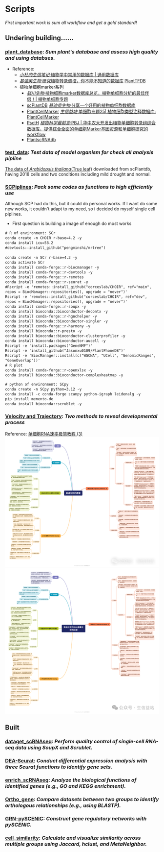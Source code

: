 # Scripts
*First important work is sum all workflow and get a gold standard!*

## Undering building……
### [**plant_database**](): *Sum plant's database and assess high quality and using databses.*
  - Reference:
    - [*小杜的生信笔记*·植物学中常用的数据库 | 通用数据库](https://mp.weixin.qq.com/s/eWRKpZbVN8iY1qmu5mue2g)
    - [*基迪奥生物*·研究植物转录调控，你不能不知道的数据库](https://mp.weixin.qq.com/s/yee680uNUmQQUOXISr479A) [PlantTFDB](http://planttfdb.cbi.pku.edu.cn/)
    - 植物单细胞marker系列
      - [*联川生物*·植物细胞marker数据库总览，植物单细胞分析的最佳伴侣！| 植物单细胞专题](https://mp.weixin.qq.com/s/CXGkNuBDQin5MrPWMgt8ng)
      - [scPlantDB](https://biobigdata.nju.edu.cn/scplantdb/home) [*基迪奥生物*·分享一个好用的植物单细胞数据库](https://mp.weixin.qq.com/s/1dTCDc5U3dvCy15GfLRY4A)
      - [PlantCellMarker](https://www.tobaccodb.org/pcmdb/homePage) [*生信益站*·单细胞专题25| 植物细胞类型注释数据库: PlantCellMarker](https://mp.weixin.qq.com/s/Y1AyXa8jkQBV4yWo_HihTw)
      - [PsctH](http://jinlab.hzau.edu.cn/PsctH/) [*植物科学最前言*·PBJ | 华中农大开发出植物单细胞转录组综合数据库，提供综合全面的单细胞Marker基因资源和单细胞研究的workflow](https://mp.weixin.qq.com/s/5dMORWQeX4eTFgH0e1YkTg)
      - [PlantscRNAdb](http://ibi.zju.edu.cn/plantscrnadb/index.php)

### [test_data](): *Test data of model organism for check all analysis pipline*
  [The data of *Arabidopsis thaliana*(True leaf)](test_data/ERP132245.h5ad) downloaded from scPlantdb, having 2018 cells and two conditions including mild drought and normal.

### [SCPiplines](test_data/SCPiplines/): *Pack some codes as functions to high efficiently use*
  Although SCP had do this, but it could do personal works. If I want do some new works, it couldn't adapt to my need, so i decided do myself single cell piplines.
  - First question is building a image of enough do most works
```shell
# R of environment: SCr
conda create -n CHOIR r-base=4.2 -y
conda install icu=58.2
#devtools::install_github("pengminshi/mrtree")

conda create -n SCr r-base=4.3 -y
conda activate SCr
conda install conda-forge::r-biocmanager -y
conda install conda-forge::r-devtools -y
conda install conda-forge::r-remotes
conda install conda-forge::r-seurat -y
#Rscript -e 'remotes::install_github("corceslab/CHOIR", ref="main", repos = BiocManager::repositories(), upgrade = "never")'
Rscript -e 'remotes::install_github("corceslab/CHOIR", ref="dev", repos = BiocManager::repositories(), upgrade = "never")'
conda install conda-forge::r-soupx -y
conda install bioconda::bioconductor-decontx -y
conda install conda-forge::r-hgnchelper -y
conda install bioconda::bioconductor-singler -y
conda install conda-forge::r-harmony -y
conda install bioconda::r-presto -y
conda install bioconda::bioconductor-clusterprofiler -y
conda install bioconda::bioconductor-aucell -y
Rscript -e 'install.packages("GeneNMF")'
Rscript -e 'install_github("Jasonxu0109/PlantPhoneDB")'
Rscript -e 'BiocManager::install(c("WGCNA", "UCell", "GenomicRanges", "GeneOverlap"))'
# R plot
conda install conda-forge::r-openxlsx -y
conda install bioconda::bioconductor-complexheatmap -y
```

```shell
# python of environment: SCpy
conda create -n SCpy python=3.12 -y
conda install -c conda-forge scanpy python-igraph leidenalg -y
pip install memento-de
conda install bioconda::scrublet -y
```

### [Velocity and Trajectory](): *Two methods to reveal developmental process*
  Reference: [单细胞RNA速率极简教程 (3)](https://mp.weixin.qq.com/s/JAVNLCZGJlmDkzHwoD106g)
![轨迹分析的原理](Trajectory/png/轨迹分析的原理.png)
![轨迹分析和RNA速率的比较](Trajectory/png/轨迹分析和RNA速率的比较.png)

## Built
  ### [**dataget_scRNAseq**](dataget_scRNAseq): *Perform quality control of single-cell RNA-seq data using SoupX and Scrublet.*

  ### [**DEA-Seurat**](DEA-Seurat): *Conduct differential expression analysis with three Seurat functions to identify gene sets.*

  ### [**enrich_scRNAseq**](enrich_scRNAseq): *Analyze the biological functions of identified genes (e.g., GO and KEGG enrichment).*

  ### [**Ortho_gene**](Ortho_gene): *Compare datasets between two groups to identify orthologous relationships (e.g., using BLASTP).*

  ### [**GRN-pySCENIC**](GRN-pySCENIC): *Construct gene regulatory networks with pySCENIC.*

  ### [**cell_similarity**](cell_similarity): *Calculate and visualize similarity across multiple groups using Jaccard, hclust, and MetaNeighbor.*